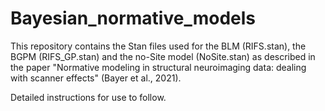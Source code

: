 # Bayesian_normative_models

This repository contains the Stan files used for the BLM (RIFS.stan), the BGPM (RIFS_GP.stan) and the no-Site model (NoSite.stan) as described in the paper "Normative modeling in structural neuroimaging data: dealing with scanner  effects" (Bayer et al., 2021).

Detailed instructions for use to follow.
